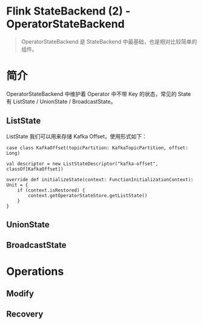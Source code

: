 # Flink StateBackend (2) - OperatorStateBackend

> OperatorStateBackend 是 StateBackend 中最基础，也是相对比较简单的组件。

# 简介

OperatorStateBackend 中维护着 Operator 中不带 Key 的状态，常见的 State 有 ListState / UnionState / BroadcastState。

## ListState

ListState 我们可以用来存储 Kafka Offset，使用形式如下：

```
case class KafkaOffset(topicPartition: KafkaTopicPartition, offset: Long)

val descriptor = new ListStateDescriptor("kafka-offset", classOf[KafkaOffset])

override def initializeState(context: FunctionInitializationContext): Unit = {
	if (context.isRestored) {
  		context.getOperatorStateStore.getListState()
	}
}
```


## UnionState

## BroadcastState

# Operations

## Modify

## Recovery